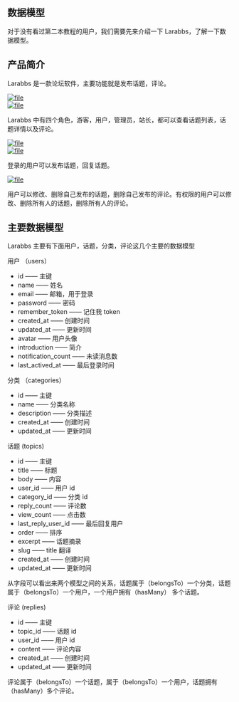 ## 数据模型

对于没有看过第二本教程的用户，我们需要先来介绍一下 Larabbs，了解一下数据模型。

## 产品简介

Larabbs 是一款论坛软件，主要功能就是发布话题，评论。

[![](https://iocaffcdn.phphub.org/uploads/images/201801/16/6351/qTNxdIuiTs.png "file")](https://iocaffcdn.phphub.org/uploads/images/201801/16/6351/qTNxdIuiTs.png)  
[![](https://iocaffcdn.phphub.org/uploads/images/201801/16/6351/2h12DjonN5.png "file")](https://iocaffcdn.phphub.org/uploads/images/201801/16/6351/2h12DjonN5.png)

Larabbs 中有四个角色，游客，用户，管理员，站长，都可以查看话题列表，话题详情以及评论。

[![](https://iocaffcdn.phphub.org/uploads/images/201801/16/6351/z4Pu6ChRwr.png "file")](https://iocaffcdn.phphub.org/uploads/images/201801/16/6351/z4Pu6ChRwr.png)  
[![](https://iocaffcdn.phphub.org/uploads/images/201801/16/6351/xnMchV1hDA.png "file")](https://iocaffcdn.phphub.org/uploads/images/201801/16/6351/xnMchV1hDA.png)

登录的用户可以发布话题，回复话题。

[![](https://iocaffcdn.phphub.org/uploads/images/201810/30/1/Io3vngMnUF.png!large "file")](https://iocaffcdn.phphub.org/uploads/images/201810/30/1/Io3vngMnUF.png!large)

用户可以修改、删除自己发布的话题，删除自己发布的评论。有权限的用户可以修改、删除所有人的话题，删除所有人的评论。

## 主要数据模型

Larabbs 主要有下面用户，话题，分类，评论这几个主要的数据模型

用户 （users）

* id —— 主键
* name —— 姓名
* email —— 邮箱，用于登录
* password —— 密码
* remember\_token —— 记住我 token
* created\_at —— 创建时间
* updated\_at —— 更新时间
* avatar —— 用户头像
* introduction —— 简介
* notification\_count —— 未读消息数
* last\_actived\_at —— 最后登录时间

分类 （categories）

* id —— 主键
* name —— 分类名称
* description —— 分类描述
* created\_at —— 创建时间
* updated\_at —— 更新时间

话题 \(topics\)

* id —— 主键
* title —— 标题
* body —— 内容
* user\_id —— 用户 id
* category\_id —— 分类 id
* reply\_count —— 评论数
* view\_count —— 点击数
* last\_reply\_user\_id —— 最后回复用户
* order —— 排序
* excerpt —— 话题摘录
* slug —— title 翻译
* created\_at —— 创建时间
* updated\_at —— 更新时间

从字段可以看出来两个模型之间的关系，话题属于（belongsTo）一个分类，话题属于（belongsTo）一个用户，一个用户拥有（hasMany） 多个话题。

评论 \(replies\)

* id —— 主键
* topic\_id —— 话题 id
* user\_id —— 用户 id
* content —— 评论内容
* created\_at —— 创建时间
* updated\_at —— 更新时间

评论属于（belongsTo）一个话题，属于（belongsTo）一个用户，话题拥有（hasMany）多个评论。

